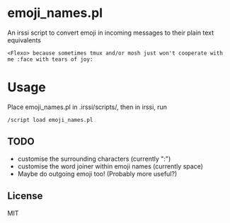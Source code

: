 # emoji_names.pl

An irssi script to convert emoji in incoming messages to their plain text equivalents

```
<Flexo> because sometimes tmux and/or mosh just won't cooperate with me :face with tears of joy:
```

# Usage

Place emoji_names.pl in .irssi/scripts/, then in irssi, run 

```
/script load emoji_names.pl
```

## TODO

* customise the surrounding characters (currently ":")
* customise the word joiner within emoji names (currently space)
* Maybe do outgoing emoji too! (Probably more useful?)

## License

MIT
